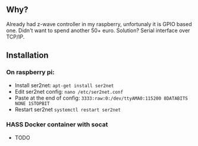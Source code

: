 ## Why? 

Already had z-wave controller in my raspberry, unfortunaly it is GPIO based one. Didn't want to spend another 50+ euro. Solution? Serial interface over TCP/IP. 


## Installation
### On raspberry pi:

- Install ser2net: ``` apt-get install ser2net ```
- Edit ser2net config: ``` nano /etc/ser2net.conf ```
- Paste at the end of config: ```3333:raw:0:/dev/ttyAMA0:115200 8DATABITS NONE 1STOPBIT```
- Restart ser2net ``` systemctl restart ser2net ```

### HASS Docker container with socat
- TODO